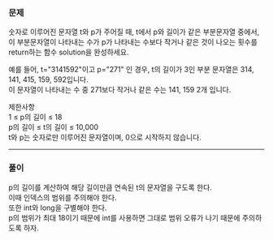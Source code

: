 ### 문제
숫자로 이루어진 문자열 t와 p가 주어질 때, t에서 p와 길이가 같은 부분문자열 중에서,   
이 부분문자열이 나타내는 수가 p가 나타내는 수보다 작거나 같은 것이 나오는 횟수를 return하는 함수 solution을 완성하세요.   

예를 들어, t="3141592"이고 p="271" 인 경우, t의 길이가 3인 부분 문자열은 314, 141, 415, 159, 592입니다.    
이 문자열이 나타내는 수 중 271보다 작거나 같은 수는 141, 159 2개 입니다.

제한사항   
1 ≤ p의 길이 ≤ 18   
p의 길이 ≤ t의 길이 ≤ 10,000   
t와 p는 숫자로만 이루어진 문자열이며, 0으로 시작하지 않습니다.   

---

### 풀이

p의 길이를 계산하여 해당 길이만큼 연속된 t의 문자열을 구도록 한다.   
이때 인덱스의 범위를 주의해야 한다.   
또한 int와 long을 구별해야 한다.   
p의 범위가 최대 18이기 때문에 int를 사용하면 그대로 범위 오류가 나기 때문에 주의하도록 하자.
